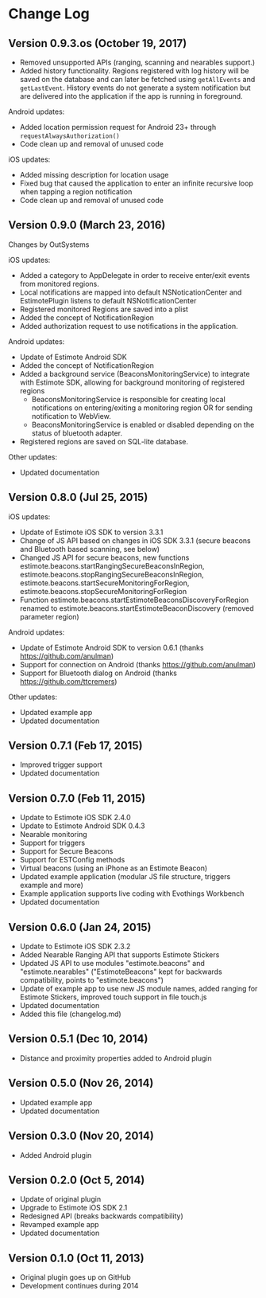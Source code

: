# Change Log

## Version 0.9.3.os (October 19, 2017)

* Removed unsupported APIs (ranging, scanning and nearables support.)
* Added history functionality. Regions registered with log history will be saved on the database and can later be fetched using `getAllEvents` and `getLastEvent`. History events do not generate a system notification but are delivered into the application if the app is running in foreground.

Android updates:

* Added location permission request for Android 23+ through `requestAlwaysAuthorization()`
* Code clean up and removal of unused code

iOS updates:

* Added missing description for location usage
* Fixed bug that caused the application to enter an infinite recursive loop when tapping a region notification
* Code clean up and removal of unused code

## Version 0.9.0 (March 23, 2016)

Changes by OutSystems

iOS updates:

* Added a category to AppDelegate in order to receive enter/exit events from monitored regions.
* Local notifications are mapped into default NSNoticationCenter and EstimotePlugin listens to default NSNotificationCenter
* Registered monitored Regions are saved into a plist
* Added the concept of NotificationRegion
* Added authorization request to use notifications in the application.

Android updates:

* Update of Estimote Android SDK
* Added the concept of NotificationRegion
* Added a background service (BeaconsMonitoringService) to integrate with Estimote SDK, allowing for background monitoring of registered regions
  * BeaconsMonitoringService is responsible for creating local notifications on entering/exiting a monitoring region OR for sending notification to WebView.
  * BeaconsMonitoringService is enabled or disabled depending on the status of bluetooth adapter.
* Registered regions are saved on SQL-lite database.

Other updates:

* Updated documentation

## Version 0.8.0 (Jul 25, 2015)

iOS updates:

* Update of Estimote iOS SDK to version 3.3.1
* Change of JS API based on changes in iOS SDK 3.3.1 (secure beacons and Bluetooth based scanning, see below)
* Changed JS API for secure beacons, new functions estimote.beacons.startRangingSecureBeaconsInRegion, estimote.beacons.stopRangingSecureBeaconsInRegion, estimote.beacons.startSecureMonitoringForRegion, estimote.beacons.stopSecureMonitoringForRegion
* Function estimote.beacons.startEstimoteBeaconsDiscoveryForRegion renamed to estimote.beacons.startEstimoteBeaconDiscovery (removed parameter region)

Android updates:

* Update of Estimote Android SDK to version 0.6.1 (thanks https://github.com/anulman)
* Support for connection on Android (thanks https://github.com/anulman)
* Support for Bluetooth dialog on Android (thanks https://github.com/ttcremers)

Other updates:

* Updated example app
* Updated documentation

## Version 0.7.1 (Feb 17, 2015)

* Improved trigger support
* Updated documentation

## Version 0.7.0 (Feb 11, 2015)

* Update to Estimote iOS SDK 2.4.0
* Update to Estimote Android SDK 0.4.3
* Nearable monitoring
* Support for triggers
* Support for Secure Beacons
* Support for ESTConfig methods
* Virtual beacons (using an iPhone as an Estimote Beacon)
* Updated example application (modular JS file structure, triggers example and more)
* Example application supports live coding with Evothings Workbench
* Updated documentation

## Version 0.6.0 (Jan 24, 2015)

* Update to Estimote iOS SDK 2.3.2
* Added Nearable Ranging API that supports Estimote Stickers
* Updated JS API to use modules "estimote.beacons" and "estimote.nearables" ("EstimoteBeacons" kept for backwards compatibility, points to "estimote.beacons")
* Update of example app to use new JS module names, added ranging for Estimote Stickers, improved touch support in file  touch.js
* Updated documentation
* Added this file (changelog.md)

## Version 0.5.1 (Dec 10, 2014)

* Distance and proximity properties added to Android plugin

## Version 0.5.0 (Nov 26, 2014)

* Updated example app
* Updated documentation

## Version 0.3.0 (Nov 20, 2014)

* Added Android plugin

## Version 0.2.0 (Oct 5, 2014)

* Update of original plugin
* Upgrade to Estimote iOS SDK 2.1
* Redesigned API (breaks backwards compatibility)
* Revamped example app
* Updated documentation

## Version 0.1.0 (Oct 11, 2013)

* Original plugin goes up on GitHub
* Development continues during 2014
